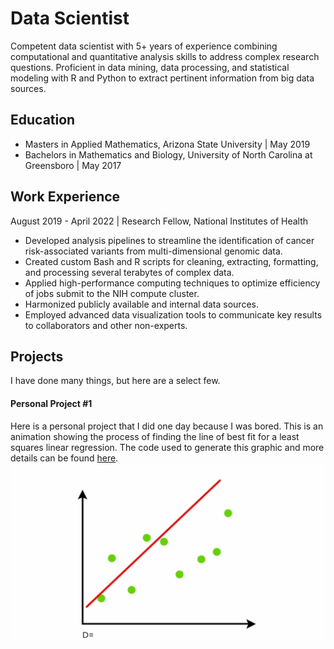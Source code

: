 # Data Scientist

Competent data scientist with 5+ years of experience combining computational and quantitative analysis skills to address complex research questions. Proficient in data mining, data processing, and statistical modeling with R and Python to extract pertinent information from big data sources.


## Education
  - Masters in Applied Mathematics, Arizona State University | May 2019
  - Bachelors in Mathematics and Biology, University of North Carolina at Greensboro | May 2017

## Work Experience
August 2019 - April 2022 | Research Fellow, National Institutes of Health
  - Developed analysis pipelines to streamline the identification of cancer risk-associated variants from multi-dimensional genomic data.
  - Created custom Bash and R scripts for cleaning, extracting, formatting, and processing several terabytes of complex data.
  - Applied high-performance computing techniques to optimize efficiency of jobs submit to the NIH compute cluster.
  - Harmonized publicly available and internal data sources.
  - Employed advanced data visualization tools to communicate key results to collaborators and other non-experts.


## Projects
I have done many things, but here are a select few.


#### Personal Project \#1

Here is a personal project that I did one day because I was bored. 
This is an animation showing the process of finding the line of best fit for a least squares linear regression. The code used to generate this graphic and more details can be found [here](https://github.com/kmfunde/DS-projects/tree/194bda069e9c8220c159d71c3114e7df4835abf9/example-project).
![regression-gif](https://github.com/kmfunde/DS-projects/blob/194bda069e9c8220c159d71c3114e7df4835abf9/example-project/lr.gif)



